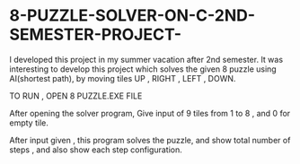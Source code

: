 # 8-PUZZLE-SOLVER-ON-C-2ND-SEMESTER-PROJECT-


I developed this project in my summer vacation after 2nd semester. It was interesting to develop this project which 
solves the given 8 puzzle using AI(shortest path), by moving tiles UP , RIGHT , LEFT , DOWN. 

TO RUN , OPEN 8 PUZZLE.EXE FILE

After opening the solver program,
Give input of 9 tiles from 1 to 8 , and 0 for empty tile.

After input given , this program solves the puzzle, and show total number of steps , and also show each step configuration.
